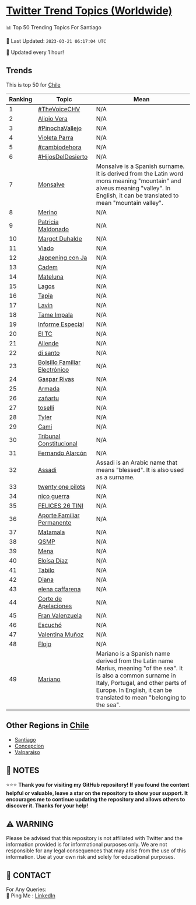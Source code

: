 [Twitter Trend Topics (Worldwide)](https://github.com/ErcinDedeoglu/Twitter-Trend-Topics)
==========


📊 Top 50 Trending Topics For Santiago

📆 Last Updated: `2023-03-21 06:17:04 UTC`

🔧 Updated every 1 hour!


## Trends

This is top 50 for [Chile](</Chile>)

| Ranking | Topic | Mean |
| ------- | ------------ | ------------ |
| 1 | [#TheVoiceCHV](http://twitter.com/search?q=%23TheVoiceCHV) | N/A |
| 2 | [Alipio Vera](http://twitter.com/search?q=Alipio+Vera) | N/A |
| 3 | [#PinochaVallejo](http://twitter.com/search?q=%23PinochaVallejo) | N/A |
| 4 | [Violeta Parra](http://twitter.com/search?q=Violeta+Parra) | N/A |
| 5 | [#cambiodehora](http://twitter.com/search?q=%23cambiodehora) | N/A |
| 6 | [#HijosDelDesierto](http://twitter.com/search?q=%23HijosDelDesierto) | N/A |
| 7 | [Monsalve](http://twitter.com/search?q=Monsalve) | Monsalve is a Spanish surname. It is derived from the Latin word mons meaning "mountain" and alveus meaning "valley". In English, it can be translated to mean "mountain valley". |
| 8 | [Merino](http://twitter.com/search?q=Merino) | N/A |
| 9 | [Patricia Maldonado](http://twitter.com/search?q=Patricia+Maldonado) | N/A |
| 10 | [Margot Duhalde](http://twitter.com/search?q=Margot+Duhalde) | N/A |
| 11 | [Vlado](http://twitter.com/search?q=Vlado) | N/A |
| 12 | [Jappening con Ja](http://twitter.com/search?q=Jappening+con+Ja) | N/A |
| 13 | [Cadem](http://twitter.com/search?q=Cadem) | N/A |
| 14 | [Mateluna](http://twitter.com/search?q=Mateluna) | N/A |
| 15 | [Lagos](http://twitter.com/search?q=Lagos) | N/A |
| 16 | [Tapia](http://twitter.com/search?q=Tapia) | N/A |
| 17 | [Lavin](http://twitter.com/search?q=Lavin) | N/A |
| 18 | [Tame Impala](http://twitter.com/search?q=Tame+Impala) | N/A |
| 19 | [Informe Especial](http://twitter.com/search?q=Informe+Especial) | N/A |
| 20 | [El TC](http://twitter.com/search?q=El+TC) | N/A |
| 21 | [Allende](http://twitter.com/search?q=Allende) | N/A |
| 22 | [di santo](http://twitter.com/search?q=di+santo) | N/A |
| 23 | [Bolsillo Familiar Electrónico](http://twitter.com/search?q=Bolsillo+Familiar+Electr%c3%b3nico) | N/A |
| 24 | [Gaspar Rivas](http://twitter.com/search?q=Gaspar+Rivas) | N/A |
| 25 | [Armada](http://twitter.com/search?q=Armada) | N/A |
| 26 | [zañartu](http://twitter.com/search?q=za%c3%b1artu) | N/A |
| 27 | [toselli](http://twitter.com/search?q=toselli) | N/A |
| 28 | [Tyler](http://twitter.com/search?q=Tyler) | N/A |
| 29 | [Cami](http://twitter.com/search?q=Cami) | N/A |
| 30 | [Tribunal Constitucional](http://twitter.com/search?q=Tribunal+Constitucional) | N/A |
| 31 | [Fernando Alarcón](http://twitter.com/search?q=Fernando+Alarc%c3%b3n) | N/A |
| 32 | [Assadi](http://twitter.com/search?q=Assadi) | Assadi is an Arabic name that means "blessed". It is also used as a surname. |
| 33 | [twenty one pilots](http://twitter.com/search?q=twenty+one+pilots) | N/A |
| 34 | [nico guerra](http://twitter.com/search?q=nico+guerra) | N/A |
| 35 | [FELICES 26 TINI](http://twitter.com/search?q=FELICES+26+TINI) | N/A |
| 36 | [Aporte Familiar Permanente](http://twitter.com/search?q=Aporte+Familiar+Permanente) | N/A |
| 37 | [Matamala](http://twitter.com/search?q=Matamala) | N/A |
| 38 | [QSMP](http://twitter.com/search?q=QSMP) | N/A |
| 39 | [Mena](http://twitter.com/search?q=Mena) | N/A |
| 40 | [Eloísa Díaz](http://twitter.com/search?q=Elo%c3%adsa+D%c3%adaz) | N/A |
| 41 | [Tabilo](http://twitter.com/search?q=Tabilo) | N/A |
| 42 | [Diana](http://twitter.com/search?q=Diana) | N/A |
| 43 | [elena caffarena](http://twitter.com/search?q=elena+caffarena) | N/A |
| 44 | [Corte de Apelaciones](http://twitter.com/search?q=Corte+de+Apelaciones) | N/A |
| 45 | [Fran Valenzuela](http://twitter.com/search?q=Fran+Valenzuela) | N/A |
| 46 | [Escuchó](http://twitter.com/search?q=Escuch%c3%b3) | N/A |
| 47 | [Valentina Muñoz](http://twitter.com/search?q=Valentina+Mu%c3%b1oz) | N/A |
| 48 | [Flojo](http://twitter.com/search?q=Flojo) | N/A |
| 49 | [Mariano](http://twitter.com/search?q=Mariano) | Mariano is a Spanish name derived from the Latin name Marius, meaning "of the sea". It is also a common surname in Italy, Portugal, and other parts of Europe. In English, it can be translated to mean "belonging to the sea". |



## Other Regions in [Chile](</Chile>)

* [Santiago](</Chile/Santiago.md>)
* [Concepcion](</Chile/Concepcion.md>)
* [Valparaiso](</Chile/Valparaiso.md>)



## 📝 NOTES

⭐⭐⭐ **Thank you for visiting my GitHub repository! If you found the content helpful or valuable, leave a star on the repository to show your support. It encourages me to continue updating the repository and allows others to discover it. Thanks for your help!**


## ⚠️ WARNING

Please be advised that this repository is not affiliated with Twitter and the information provided is for informational purposes only. We are not responsible for any legal consequences that may arise from the use of this information. Use at your own risk and solely for educational purposes.


## 📨 CONTACT

 For Any Queries:  
            🏓 Ping Me : [LinkedIn](https://www.linkedin.com/in/ercindedeoglu/)
